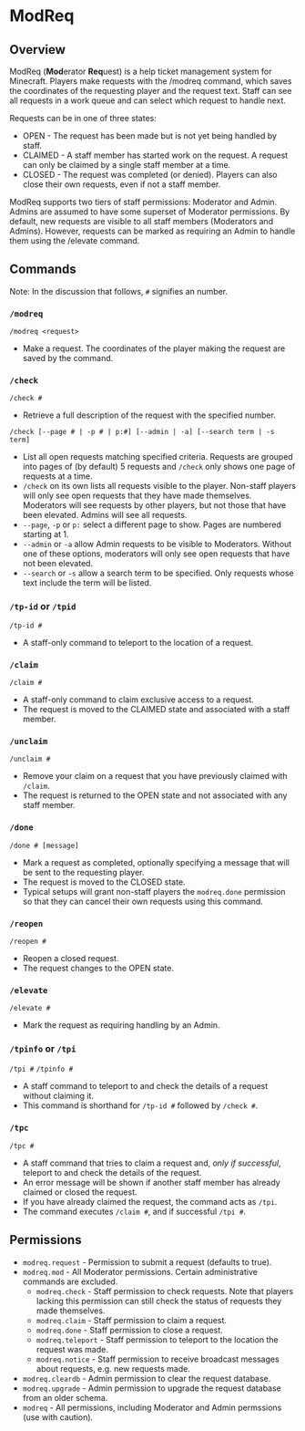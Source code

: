 ModReq
======
Overview
--------
ModReq (**Mod**erator **Req**uest) is a help ticket management system for Minecraft.  Players make requests with the /modreq command, which saves the coordinates of the requesting player and the request text.  Staff can see all requests in a work queue and can select which request to handle next.

Requests can be in one of three states:
 * OPEN - The request has been made but is not yet being handled by staff.
 * CLAIMED - A staff member has started work on the request. A request can only be claimed by a single staff member at a time.
 * CLOSED - The request was completed (or denied).  Players can also close their own requests, even if not a staff member.

ModReq supports two tiers of staff permissions: Moderator and Admin.  Admins are assumed to have some superset of Moderator permissions.  By default, new requests are visible to all staff members (Moderators and Admins).  However, requests can be marked as requiring an Admin to handle them using the /elevate command.


Commands
--------
Note: In the discussion that follows, `#` signifies an number.

### `/modreq`

`/modreq <request>`
 * Make a request.  The coordinates of the player making the request are saved by the command.

### `/check`

`/check #`
 * Retrieve a full description of the request with the specified number.

`/check [--page # | -p # | p:#] [--admin | -a] [--search term | -s term]`
 * List all open requests matching specified criteria.  Requests are grouped into pages of (by default) 5 requests and `/check` only shows one page of requests at a time.
 * `/check` on its own lists all requests visible to the player. Non-staff players will only see open requests that they have made themselves. Moderators will see requests by other players, but not those that have been elevated. Admins will see all requests.
 * `--page`, `-p` or `p:` select a different page to show.  Pages are numbered starting at 1.
 * `--admin` or `-a` allow Admin requests to be visible to Moderators. Without one of these options, moderators will only see open requests that have not been elevated.
 * `--search` or `-s` allow a search term to be specified. Only requests whose text include the term will be listed.

### `/tp-id` or `/tpid`

`/tp-id #`
 * A staff-only command to teleport to the location of a request.

### `/claim`

`/claim #`
 * A staff-only command to claim exclusive access to a request.
 * The request is moved to the CLAIMED state and associated with a staff member.

### `/unclaim`

`/unclaim #`
 * Remove your claim on a request that you have previously claimed with `/claim`.
 * The request is returned to the OPEN state and not associated with any staff member.

### `/done`

`/done # [message]`
 * Mark a request as completed, optionally specifying a message that will be sent to the requesting player.
 * The request is moved to the CLOSED state.
 * Typical setups will grant non-staff players the `modreq.done` permission so that they can cancel their own requests using this command.

### `/reopen`

`/reopen #`
 * Reopen a closed request.
 * The request changes to the OPEN state.

### `/elevate`

`/elevate #`
 * Mark the request as requiring handling by an Admin.

### `/tpinfo` or `/tpi`

`/tpi #`
`/tpinfo #`
 * A staff command to teleport to and check the details of a request without claiming it.
 * This command is shorthand for `/tp-id #` followed by `/check #`.

### `/tpc`

`/tpc #`
 * A staff command that tries to claim a request and, _only if successful_, teleport to and check the details of the request.
 * An error message will be shown if another staff member has already claimed or closed the request.
 * If you have already claimed the request, the command acts as `/tpi`.
 * The command executes `/claim #`, and if successful `/tpi #`.

Permissions
-----------
 * `modreq.request` - Permission to submit a request (defaults to true).
 * `modreq.mod` - All Moderator permissions. Certain administrative commands are excluded.
   * `modreq.check` - Staff permission to check requests. Note that players lacking this permission can still check the status of requests they made themselves.
   * `modreq.claim` - Staff permission to claim a request.
   * `modreq.done` - Staff permission to close a request.
   * `modreq.teleport` - Staff permission to teleport to the location the request was made.
   * `modreq.notice` - Staff permission to receive broadcast messages about requests, e.g. new requests made.
 * `modreq.cleardb` - Admin permission to clear the request database.
 * `modreq.upgrade` - Admin permission to upgrade the request database from an older schema.
 * `modreq` - All permissions, including Moderator and Admin permssions (use with caution).

